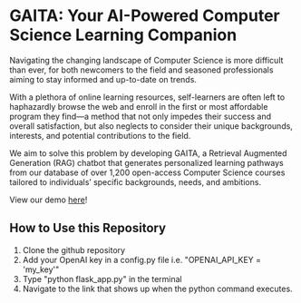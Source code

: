 # GAITA: Your AI-Powered Computer Science Learning Companion

Navigating the changing landscape of Computer Science is more difficult than ever, for both newcomers to the field and seasoned professionals aiming to stay informed and up-to-date on trends. 

With a plethora of online learning resources, self-learners are often left to haphazardly browse the web and enroll in the first or most affordable program they find—a method that not only impedes their success and overall satisfaction, but also neglects to consider their unique backgrounds, interests, and potential contributions to the field. 

We aim to solve this problem by developing GAITA, a Retrieval Augmented Generation (RAG) chatbot that generates personalized learning pathways from our database of over 1,200 open-access Computer Science courses tailored to individuals’ specific backgrounds, needs, and ambitions. 

View our demo [here](https://www.youtube.com/watch?v=w2K40FYflj8)! 

## How to Use this Repository

1. Clone the github repository
2. Add your OpenAI key in a config.py file
i.e. "OPENAI_API_KEY = 'my_key'"
3. Type "python flask_app.py" in the terminal
4. Navigate to the link that shows up when the python command executes.


